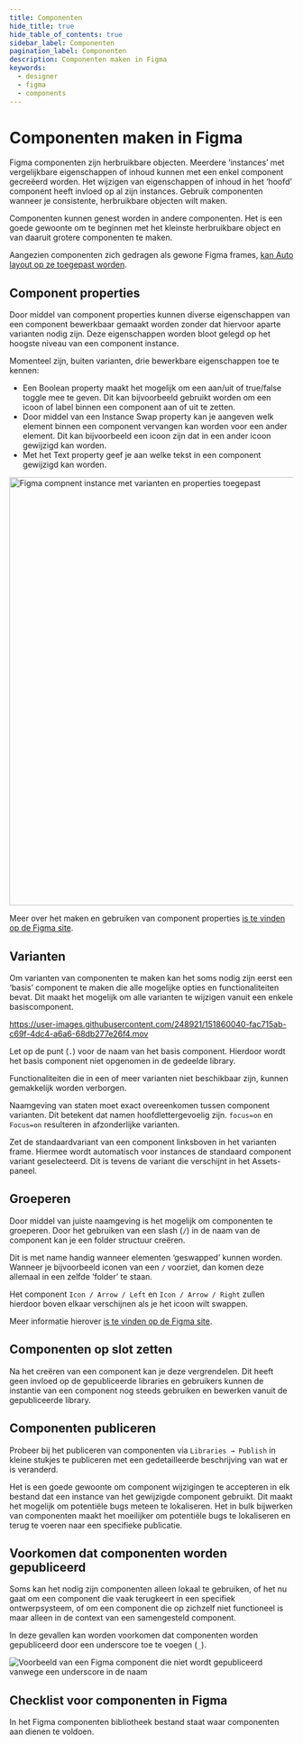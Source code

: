```yaml
---
title: Componenten
hide_title: true
hide_table_of_contents: true
sidebar_label: Componenten
pagination_label: Componenten
description: Componenten maken in Figma
keywords:
  - designer
  - figma
  - components
---
```


# Componenten maken in Figma

Figma componenten zijn herbruikbare objecten. Meerdere ‘instances’ met vergelijkbare eigenschappen of inhoud kunnen met een enkel component gecreëerd worden. Het wijzigen van eigenschappen of inhoud in het ‘hoofd’ component heeft invloed op al zijn instances. Gebruik componenten wanneer je consistente, herbruikbare objecten wilt maken.

Componenten kunnen genest worden in andere componenten. Het is een goede gewoonte om te beginnen met het kleinste herbruikbare object en van daaruit grotere componenten te maken.

Aangezien componenten zich gedragen als gewone Figma frames, [kan Auto layout op ze toegepast worden](08-figma-autolayout.md).

## Component properties

Door middel van component properties kunnen diverse eigenschappen van een component bewerkbaar gemaakt worden zonder dat hiervoor aparte varianten nodig zijn. Deze eigenschappen worden bloot gelegd op het hoogste niveau van een component instance.

Momenteel zijn, buiten varianten, drie bewerkbare eigenschappen toe te kennen:

- Een Boolean property maakt het mogelijk om een aan/uit of true/false toggle mee te geven. Dit kan bijvoorbeeld gebruikt worden om een icoon of label binnen een component aan of uit te zetten.
- Door middel van een Instance Swap property kan je aangeven welk element binnen een component vervangen kan worden voor een ander element. Dit kan bijvoorbeeld een icoon zijn dat in een ander icoon gewijzigd kan worden.
- Met het Text property geef je aan welke tekst in een component gewijzigd kan worden.

<img width="760" alt="Figma compnent instance met varianten en properties toegepast" src="https://user-images.githubusercontent.com/248921/174809547-561cb329-6747-411d-88ca-5f818e31d202.png">

Meer over het maken en gebruiken van component properties [is te vinden op de Figma site](https://help.figma.com/hc/en-us/articles/5579474826519-Create-and-use-component-properties).

## Varianten

Om varianten van componenten te maken kan het soms nodig zijn eerst een ‘basis’ component te maken die alle mogelijke opties en functionaliteiten bevat. Dit maakt het mogelijk om alle varianten te wijzigen vanuit een enkele basiscomponent.

https://user-images.githubusercontent.com/248921/151860040-fac715ab-c69f-4dc4-a6a6-68db277e26f4.mov

Let op de punt (`.`) voor de naam van het basis component. Hierdoor wordt het basis component niet opgenomen in de gedeelde library.

Functionaliteiten die in een of meer varianten niet beschikbaar zijn, kunnen gemakkelijk worden verborgen.

Naamgeving van staten moet exact overeenkomen tussen component varianten. Dit betekent dat namen hoofdlettergevoelig zijn. `focus=on` en `Focus=on` resulteren in afzonderlijke varianten.

Zet de standaardvariant van een component linksboven in het varianten frame. Hiermee wordt automatisch voor instances de standaard component variant geselecteerd. Dit is tevens de variant die verschijnt in het Assets-paneel.

## Groeperen

Door middel van juiste naamgeving is het mogelijk om componenten te groeperen. Door het gebruiken van een slash (`/`) in de naam van de component kan je een folder structuur creëren.

Dit is met name handig wanneer elementen ‘geswapped’ kunnen worden. Wanneer je bijvoorbeeld iconen van een `/` voorziet, dan komen deze allemaal in een zelfde ‘folder’ te staan.

Het component `Icon / Arrow / Left` en `Icon / Arrow / Right` zullen hierdoor boven elkaar verschijnen als je het icoon wilt swappen.

Meer informatie hierover [is te vinden op de Figma site](https://help.figma.com/hc/en-us/articles/360038663994-Name-and-organize-components).

## Componenten op slot zetten

Na het creëren van een component kan je deze vergrendelen. Dit heeft geen invloed op de gepubliceerde libraries en gebruikers kunnen de instantie van een component nog steeds gebruiken en bewerken vanuit de gepubliceerde library.

## Componenten publiceren

Probeer bij het publiceren van componenten via `Libraries → Publish` in kleine stukjes te publiceren met een gedetailleerde beschrijving van wat er is veranderd.

Het is een goede gewoonte om component wijzigingen te accepteren in elk bestand dat een instance van het gewijzigde component gebruikt. Dit maakt het mogelijk om potentiële bugs meteen te lokaliseren. Het in bulk bijwerken van componenten maakt het moeilijker om potentiële bugs te lokaliseren en terug te voeren naar een specifieke publicatie.

## Voorkomen dat componenten worden gepubliceerd

Soms kan het nodig zijn componenten alleen lokaal te gebruiken, of het nu gaat om een component die vaak terugkeert in een specifiek ontwerpsysteem, of om een component die op zichzelf niet functioneel is maar alleen in de context van een samengesteld component.

In deze gevallen kan worden voorkomen dat componenten worden gepubliceerd door een underscore toe te voegen (`_`).

![Voorbeeld van een Figma component die niet wordt gepubliceerd vanwege een underscore in de naam](https://user-images.githubusercontent.com/248921/145391406-353368de-c7b7-49e8-88fd-cd1a5018dd41.png)

## Checklist voor componenten in Figma

In het Figma componenten bibliotheek bestand staat waar componenten aan dienen te voldoen.

